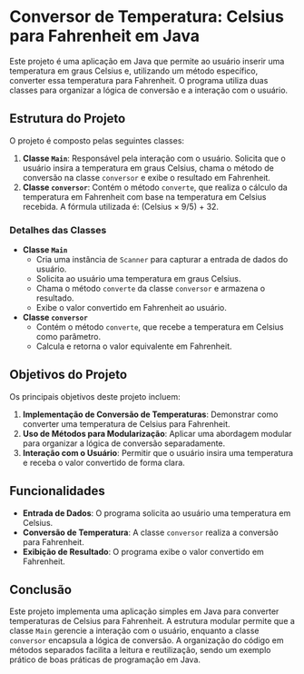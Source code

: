 <h1>Conversor de Temperatura: Celsius para Fahrenheit em Java</h1>

<p>Este projeto é uma aplicação em Java que permite ao usuário inserir uma temperatura em graus Celsius e, utilizando um método específico, converter essa temperatura para Fahrenheit. O programa utiliza duas classes para organizar a lógica de conversão e a interação com o usuário.</p>

<h2>Estrutura do Projeto</h2>

<p>O projeto é composto pelas seguintes classes:</p>

<ol>
    <li><strong>Classe <code>Main</code></strong>: Responsável pela interação com o usuário. Solicita que o usuário insira a temperatura em graus Celsius, chama o método de conversão na classe <code>conversor</code> e exibe o resultado em Fahrenheit.</li>
    <li><strong>Classe <code>conversor</code></strong>: Contém o método <code>converte</code>, que realiza o cálculo da temperatura em Fahrenheit com base na temperatura em Celsius recebida. A fórmula utilizada é: (Celsius × 9/5) + 32.</li>
</ol>

<h3>Detalhes das Classes</h3>

<ul>
    <li><strong>Classe <code>Main</code></strong>
        <ul>
            <li>Cria uma instância de <code>Scanner</code> para capturar a entrada de dados do usuário.</li>
            <li>Solicita ao usuário uma temperatura em graus Celsius.</li>
            <li>Chama o método <code>converte</code> da classe <code>conversor</code> e armazena o resultado.</li>
            <li>Exibe o valor convertido em Fahrenheit ao usuário.</li>
        </ul>
    </li>
    <li><strong>Classe <code>conversor</code></strong>
        <ul>
            <li>Contém o método <code>converte</code>, que recebe a temperatura em Celsius como parâmetro.</li>
            <li>Calcula e retorna o valor equivalente em Fahrenheit.</li>
        </ul>
    </li>
</ul>

<h2>Objetivos do Projeto</h2>

<p>Os principais objetivos deste projeto incluem:</p>

<ol>
    <li><strong>Implementação de Conversão de Temperaturas</strong>: Demonstrar como converter uma temperatura de Celsius para Fahrenheit.</li>
    <li><strong>Uso de Métodos para Modularização</strong>: Aplicar uma abordagem modular para organizar a lógica de conversão separadamente.</li>
    <li><strong>Interação com o Usuário</strong>: Permitir que o usuário insira uma temperatura e receba o valor convertido de forma clara.</li>
</ol>

<h2>Funcionalidades</h2>

<ul>
    <li><strong>Entrada de Dados</strong>: O programa solicita ao usuário uma temperatura em Celsius.</li>
    <li><strong>Conversão de Temperatura</strong>: A classe <code>conversor</code> realiza a conversão para Fahrenheit.</li>
    <li><strong>Exibição de Resultado</strong>: O programa exibe o valor convertido em Fahrenheit.</li>
</ul>

<h2>Conclusão</h2>

<p>Este projeto implementa uma aplicação simples em Java para converter temperaturas de Celsius para Fahrenheit. A estrutura modular permite que a classe <code>Main</code> gerencie a interação com o usuário, enquanto a classe <code>conversor</code> encapsula a lógica de conversão. A organização do código em métodos separados facilita a leitura e reutilização, sendo um exemplo prático de boas práticas de programação em Java.</p>
